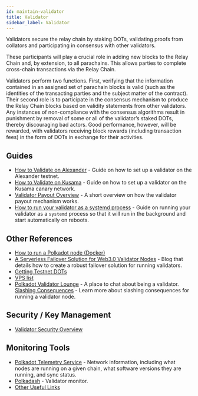 ```yaml
---
id: maintain-validator
title: Validator
sidebar_label: Validator
---
```


Validators secure the relay chain by staking DOTs, validating proofs from collators and participating in consensus with other validators.

These participants will play a crucial role in adding new blocks to the Relay Chain and, by extension, to all parachains. This allows parties to complete cross-chain transactions via the Relay Chain.

Validators perform two functions. First, verifying that the information contained in an assigned set of parachain blocks is valid (such as the identities of the transacting parties and the subject matter of the contract). Their second role is to participate in the consensus mechanism to produce the Relay Chain blocks based on validity statements from other validators. Any instances of non-compliance with the consensus algorithms result in punishment by removal of some or all of the validator’s staked DOTs, thereby discouraging bad actors. Good performance, however, will be rewarded, with validators receiving block rewards (including transaction fees) in the form of DOTs in exchange for their activities.

## Guides

- [How to Validate on Alexander](maintain-guides-how-to-validate-alexander) - Guide on how to set up a validator on the Alexander testnet.
- [How to Validate on Kusama](maintain-guides-how-to-validate-kusama) - Guide on how to set up a validator on the Kusama canary network.
- [Validator Payout Overview](maintain-guides-validator-payout) - A short overview on how the validator payout mechanism works.
- [How to run your validator as a systemd process](maintain-guides-how-to-systemd) - Guide on running your validator as a `systemd` process so that it will run in the background and start automatically on reboots.

## Other References

- [How to run a Polkadot node (Docker)](https://medium.com/@acvlls/setting-up-a-maintain-the-easy-way-3a885283091f)
- [A Serverless Failover Solution for Web3.0 Validator Nodes](https://hackernoon.com/a-serverless-failover-solution-for-web-3-0-validator-nodes-e26b9d24c71d) - Blog that details how to create a robust failover solution for running validators.
- [Getting Testnet DOTs](learn-DOT#getting-testnet-dots)
- [VPS list](maintain-guides-how-to-validate-kusama#vps-list)
- [Polkadot Validator Lounge](https://matrix.to/#/!NZrbtteFeqYKCUGQtr:matrix.parity.io?via=matrix.parity.io&via=matrix.org&via=web3.foundation) - A place to chat about being a validator.
[Slashing Consequences](https://wiki.polkadot.network/docs/en/learn-staking#slashing) - Learn more about slashing consequences for running a validator node.

## Security / Key Management

- [Validator Security Overview](https://github.com/w3f/validator-security)

## Monitoring Tools

- [Polkadot Telemetry Service](https://telemetry.polkadot.io/#/Alexander) - Network information, including what nodes are running on a given chain, what software versions they are running, and sync status.
- [Polkadash](http://polkadash.io/) - Validator monitor.
- [Other Useful Links](https://forum.web3.foundation/t/useful-links-for-validators/20)
